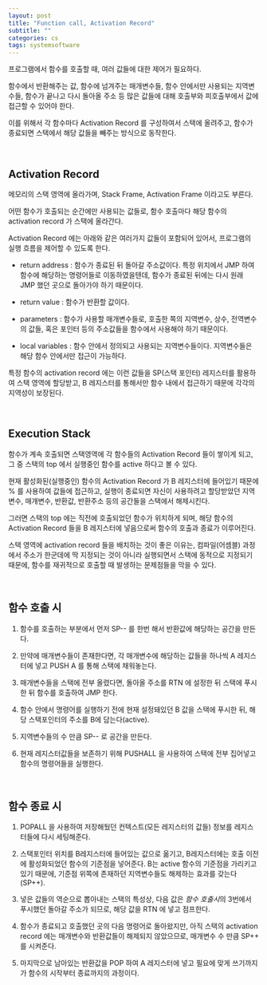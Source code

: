 ```yaml
---
layout: post
title: "Function call, Activation Record"
subtitle: ""
categories: cs
tags: systemsoftware
---
```


프로그램에서 함수를 호출할 때, 여러 값들에 대한 제어가 필요하다.

함수에서 반환해주는 값, 함수에 넘겨주는 매개변수들, 함수 안에서만 사용되는 지역변수들, 함수가 끝나고 다시 돌아올 주소 등 많은 값들에 대해 호출부와 피호출부에서 값에 접근할 수 있어야 한다.

이를 위해서 각 함수마다 Activation Record 를 구성하여서 스택에 올려주고, 함수가 종료되면 스택에서 해당 값들을 빼주는 방식으로 동작한다.

<br>

## Activation Record

메모리의 스택 영역에 올라가며, Stack Frame, Activation Frame 이라고도 부른다.

어떤 함수가 호출되는 순간에만 사용되는 값들로, 함수 호출마다 해당 함수의 activation record 가 스택에 올라간다.

Activation Record 에는 아래와 같은 여러가지 값들이 포함되어 있어서, 프로그램의 실행 흐름을 제어할 수 있도록 한다.

- return address : 함수가 종료된 뒤 돌아갈 주소값이다. 특정 위치에서 JMP 하여 함수에 해당하는 명령어들로 이동하였을텐데, 함수가 종료된 뒤에는 다시 원래 JMP 했던 곳으로 돌아가야 하기 때문이다.

- return value : 함수가 반환할 값이다.

- parameters : 함수가 사용할 매개변수들로, 호출한 쪽의 지역변수, 상수, 전역변수의 값들, 혹은 포인터 등의 주소값들을 함수에서 사용해야 하기 때문이다.

- local variables : 함수 안에서 정의되고 사용되는 지역변수들이다. 지역변수들은 해당 함수 안에서만 접근이 가능하다.

특정 함수의 activation record 에는 이런 값들을 SP(스택 포인터) 레지스터를 활용하여 스택 영역에 할당받고, B 레지스터를 통해서만 함수 내에서 접근하기 때문에 각각의 지역성이 보장된다.

<br>

## Execution Stack

함수가 계속 호출되면 스택영역에 각 함수들의 Activation Record 들이 쌓이게 되고, 그 중 스택의 top 에서 실행중인 함수를 active 하다고 볼 수 있다.

현재 활성화된(실행중인) 함수의 Activation Record 가 B 레지스터에 들어있기 때문에 % 를 사용하여 값들에 접근하고, 실행이 종료되면 자신이 사용하려고 할당받았던 지역변수, 매개변수, 반환값, 반환주소 등의 공간들을 스택에서 해제시킨다.

그러면 스택의 top 에는 직전에 호출되었던 함수가 위치하게 되며, 해당 함수의 Activation Record 들을 B 레지스터에 넣음으로써 함수의 호출과 종료가 이루어진다.

스택 영역에 activation record 들을 배치하는 것이 좋은 이유는, 컴파일(어셈블) 과정에서 주소가 한군데에 딱 지정되는 것이 아니라 실행되면서 스택에 동적으로 지정되기 때문에, 함수를 재귀적으로 호출할 때 발생하는 문제점들을 막을 수 있다.

<br>

## 함수 호출 시

1. 함수를 호출하는 부분에서 먼저 SP-- 를 한번 해서 반환값에 해당하는 공간을 만든다.

2. 만약에 매개변수들이 존재한다면, 각 매개변수에 해당하는 값들을 하나씩 A 레지스터에 넣고 PUSH A 를 통해 스택에 채워놓는다.

3. 매개변수들을 스택에 전부 올렸다면, 돌아올 주소를 RTN 에 설정한 뒤 스택에 푸시한 뒤 함수를 호출하여 JMP 한다.

4. 함수 안에서 명령어를 실행하기 전에 현재 설정돼있던 B 값을 스택에 푸시한 뒤, 해당 스택포인터의 주소를 B에 담는다(active).

5. 지역변수들의 수 만큼 SP-- 로 공간을 만든다.

6. 현재 레지스터값들을 보존하기 위해 PUSHALL 을 사용하여 스택에 전부 집어넣고 함수의 명령어들을 실행한다.

<br>

## 함수 종료 시

1. POPALL 을 사용하여 저장해뒀던 컨텍스트(모든 레지스터의 값들) 정보를 레지스터들에 다시 세팅해준다.

2. 스택포인터 위치를 B레지스터에 들어있는 값으로 옮기고, B레지스터에는 호출 이전에 활성화되었던 함수의 기준점을 넣어준다. B는 active 함수의 기준점을 가리키고 있기 때문에, 기준점 위쪽에 존재하던 지역변수들도 해제하는 효과를 갖는다(SP++).

3. 넣은 값들의 역순으로 뽑아내는 스택의 특성상, 다음 값은 *함수 호출시*의 3번에서 푸시했던 돌아갈 주소가 되므로, 해당 값을 RTN 에 넣고 점프한다.

4. 함수가 종료되고 호출했던 곳의 다음 명령어로 돌아왔지만, 아직 스택의 activation record 에는 매개변수와 반환값들이 해제되지 않았으므로, 매개변수 수 만큼 SP++ 를 시켜준다.

5. 마지막으로 남아있는 반환값을 POP 하여 A 레지스터에 넣고 필요에 맞게 쓰기까지가 함수의 시작부터 종료까지의 과정이다.
